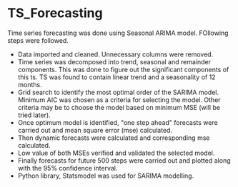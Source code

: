 # TS_Forecasting
Time series forecasting was done using Seasonal ARIMA model. FOllowing steps were followed.

* Data imported and cleaned. Unnecessary columns were removed.
* Time series was decomposed into trend, seasonal and remainder components. This was done to figure out the significant components of this ts. TS was found to contain linear trend and a seasonality of 12 months.
* Grid search to identify the most optimal order of the SARIMA model. Minimum AIC was chosen as a criteria for selecting the model. Other criteria may be to choose the model based on minimum MSE (will be tried later).
* Once optimum model is identified, "one step ahead" forecasts were carried out and mean square error (mse) calculated. 
* Then dynamic forecasts were calculated and corresponding mse calculated.
* Low value of both MSEs verified and validated the selected model.
* Finally forecasts for future 500 steps were carried out and plotted along with the 95% confidence interval.
* Python library, Statsmodel was used for SARIMA modelling. 